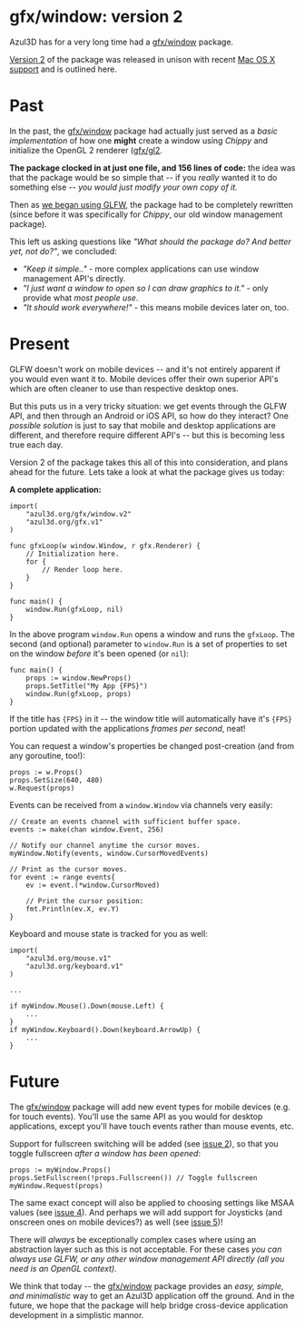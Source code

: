 # gfx/window: version 2

Azul3D has for a very long time had a [gfx/window](packages.html#gfx-window) package.

[Version 2](/gfx/window.v2) of the package was released in unison with recent [Mac OS X support](/news/2014/mac-osx-support.html) and is outlined here.

# Past

In the past, the [gfx/window](packages.html#gfx-window) package had actually just served as a *basic implementation* of how one **might** create a window using *Chippy* and initialize the OpenGL 2 renderer ([gfx/gl2]([gfx/window](packages.html#gfx-gl2)).

**The package clocked in at just one file, and 156 lines of code:** the idea was that the package would be so simple that -- if you *really* wanted it to do something else -- *you would just modify your own copy of it.*

Then as [we began using GLFW](/news/2014/yin-and-yang-using-glow-and-glfw.html), the package had to be completely rewritten (since before it was specifically for *Chippy*, our old window management package).

This left us asking questions like *"What should the package do? And better yet, not do?"*, we concluded:

* *"Keep it simple.."* - more complex applications can use window management API's directly.
* *"I just want a window to open so I can draw graphics to it."* - only provide what *most people use*.
* *"It should work everywhere!"* - this means mobile devices later on, too.

# Present

GLFW doesn't work on mobile devices -- and it's not entirely apparent if you would even want it to. Mobile devices offer their own superior API's which are often cleaner to use than respective desktop ones.

But this puts us in a very tricky situation: we get events through the GLFW API, and then through an Android or iOS API, so how do they interact? One *possible solution* is just to say that mobile and desktop applications are different, and therefore require different API's -- but this is becoming less true each day.

Version 2 of the package takes this all of this into consideration, and plans ahead for the future. Lets take a look at what the package gives us today:

**A complete application:**

```
import(
	"azul3d.org/gfx/window.v2"
	"azul3d.org/gfx.v1"
)

func gfxLoop(w window.Window, r gfx.Renderer) {
    // Initialization here.
    for {
        // Render loop here.
    }
}

func main() {
    window.Run(gfxLoop, nil)
}
```

In the above program `window.Run` opens a window and runs the `gfxLoop`. The second (and optional) parameter to `window.Run` is a set of properties to set on the window *before* it's been opened (or `nil`):

```
func main() {
	props := window.NewProps()
	props.SetTitle("My App {FPS}")
    window.Run(gfxLoop, props)
}
```

If the title has `{FPS}` in it -- the window title will automatically have it's `{FPS}` portion updated with the applications *frames per second*, neat!

You can request a window's properties be changed post-creation (and from any goroutine, too!):

```
props := w.Props()
props.SetSize(640, 480)
w.Request(props)
```

Events can be received from a `window.Window` via channels very easily:

```
// Create an events channel with sufficient buffer space.
events := make(chan window.Event, 256)

// Notify our channel anytime the cursor moves.
myWindow.Notify(events, window.CursorMovedEvents)

// Print as the cursor moves.
for event := range events{
	ev := event.(*window.CursorMoved)

	// Print the cursor position:
	fmt.Println(ev.X, ev.Y)
}
```

Keyboard and mouse state is tracked for you as well:

```
import(
	"azul3d.org/mouse.v1"
	"azul3d.org/keyboard.v1"
)

...

if myWindow.Mouse().Down(mouse.Left) {
	...
}
if myWindow.Keyboard().Down(keyboard.ArrowUp) {
	...
}
```

# Future

The [gfx/window](packages.html#gfx-window) package will add new event types for mobile devices (e.g. for touch events). You'll use the same API as you would for desktop applications, except you'll have touch events rather than mouse events, etc.

Support for fullscreen switching will be added (see [issue 2](https://github.com/azul3d/gfx-window/issues/2)), so that you toggle fullscreen *after a window has been opened*:

```
props := myWindow.Props()
props.SetFullscreen(!props.Fullscreen()) // Toggle fullscreen
myWindow.Request(props)
```

The same exact concept will also be applied to choosing settings like MSAA values (see [issue 4](https://github.com/azul3d/gfx-window/issues/4)). And perhaps we will add support for Joysticks (and onscreen ones on mobile devices?) as well (see [issue 5](https://github.com/azul3d/gfx-window/issues/5))!

There will *always* be exceptionally complex cases where using an abstraction layer such as this is not acceptable. For these cases *you can always use GLFW, or any other window management API directly (all you need is an OpenGL context)*.

We think that today -- the [gfx/window](packages.html#gfx-window) package provides an *easy, simple, and minimalistic* way to get an Azul3D application off the ground. And in the future, we hope that the package will help bridge cross-device application development in a simplistic mannor.

